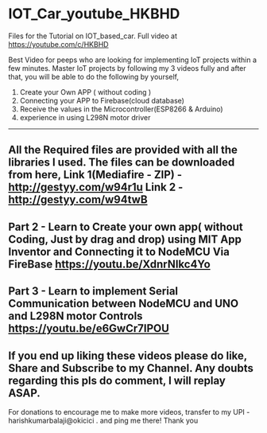 # IOT_Car_youtube_HKBHD
Files for the Tutorial on IOT_based_car. Full video at https://youtube.com/c/HKBHD

Best Video for peeps who are looking for implementing IoT projects within a few minutes. Master IoT projects by following my 3 videos fully and after that, you will be able to do the following by yourself,

1. Create your Own APP ( without coding )
2. Connecting your APP to Firebase(cloud database)
3. Receive the values in the Microcontroller(ESP8266 & Arduino)
4. experience in using L298N motor driver 
---------------------------------------------------------------------
All the Required files are provided with all the libraries I used. The files can be downloaded from here,
Link 1(Mediafire - ZIP) - http://gestyy.com/w94r1u
Link 2 - http://gestyy.com/w94twB
---------------------------------------------------------------------
Part 2 - Learn to Create your own app( without Coding, Just by drag and drop) using MIT App Inventor and Connecting it to NodeMCU Via FireBase
https://youtu.be/XdnrNIkc4Yo
---------------------------------------------------------------------
Part 3 - Learn to implement Serial Communication between NodeMCU and UNO and L298N motor Controls
https://youtu.be/e6GwCr7IPOU
---------------------------------------------------------------------
If you end up liking these videos please do like, Share and Subscribe to my Channel.
Any doubts regarding this pls do comment,  I will replay ASAP.
---------------------------------------------------------------------
For donations to encourage me to make more videos, transfer to my UPI - harishkumarbalaji@okicici . and ping me there!
Thank you
